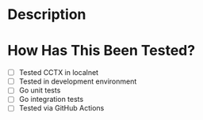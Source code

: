 # Description

<!--- Please include a summary of the changes and the related issue. Please also include relevant motivation and context. List any dependencies that are required for this change. -->

# How Has This Been Tested?

<!--- Please describe the tests that you ran to verify your changes. Include instructions and any relevant details so others can reproduce. Link any optional github actions runs. -->

- [ ] Tested CCTX in localnet
- [ ] Tested in development environment
- [ ] Go unit tests
- [ ] Go integration tests
- [ ] Tested via GitHub Actions
